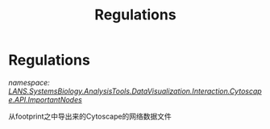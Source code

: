 ﻿---
title: Regulations
---

# Regulations
_namespace: [LANS.SystemsBiology.AnalysisTools.DataVisualization.Interaction.Cytoscape.API.ImportantNodes](N-LANS.SystemsBiology.AnalysisTools.DataVisualization.Interaction.Cytoscape.API.ImportantNodes.html)_

从footprint之中导出来的Cytoscape的网络数据文件




